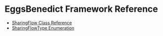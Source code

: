 # EggsBenedict Framework Reference

- [SharingFlow Class Reference](./SharingFlowClassReference.md)
- [SharingFlowType Enumeration](./SharingFlowTypeEnumeration.md)
